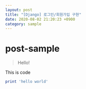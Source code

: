 ```yaml
---
layout: post
title: "[Django] 로그인/회원가입 구현"
date: 2020-08-02 21:20:23 +0900
category: sample
---
```

# post-sample
> Hello!

This is code
```ruby
print 'hello world'
```
